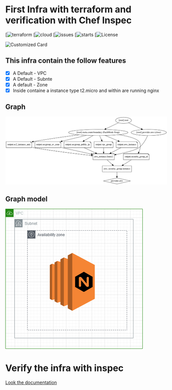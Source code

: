 # First Infra with terraform and verification with Chef Inspec

[![terraform](https://img.shields.io/badge/Terraform-0.12-blue?style=plastic)
[![cloud](https://img.shields.io/badge/AWS-cloud-orange?style=plastic)
[![issues](https://img.shields.io/github/issues/MoisesTapia/Infra-Basic?style=plastic)
[![starts](https://img.shields.io/github/stars/MoisesTapia/Infra-Basic?style=plastic)
[![License](https://img.shields.io/github/license/MoisesTapia/Infra-Basic?style=plastic)<br>

![Customized Card](https://github-readme-stats.vercel.app/api/pin?username=moisestapia&repo=Infra-Basic&title_color=fff&icon_color=f9f9f9&text_color=9f9f9f&bg_color=151515) 

## This infra contain the follow features

- [x] A Default - VPC
- [x] A Default - Subnte
- [x] A default - Zone
- [x] Inside containe a instance type t2.micro and within are running nginx

## Graph

![Graph](https://github.com/MoisesTapia/Infra-Basic/blob/master/map.png)


## Graph model

![Map](https://github.com/MoisesTapia/Infra-Basic/blob/master/images/Untitled%20Diagram(1).png)


# Verify the infra with inspec

[Look the documentation](https://github.com/MoisesTapia/Infra-Basic/tree/master/infrabasic)


